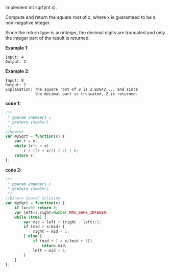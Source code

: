 Implement int sqrt(int x).

Compute and return the square root of x, where x is guaranteed to be a non-negative integer.

Since the return type is an integer, the decimal digits are truncated and only the integer part of the result is returned.

**Example 1**:
```
Input: 4
Output: 2
```

**Example 2**:
```
Input: 8
Output: 2
Explanation: The square root of 8 is 2.82842..., and since 
             the decimal part is truncated, 2 is returned.
```

**code 1:**

```js
/**
 * @param {number} x
 * @return {number}
 */
//Newton
var mySqrt = function(x) {
    var r = x;
    while (r*r > x)
        r = ((r + x/r) / 2) | 0;
    return r;
};
```

**code 2:**

```js
/**
 * @param {number} x
 * @return {number}
 */
//Binary Search Solution
var mySqrt = function(x) {
    if (x==0) return 0;
    var left=1,right=Number.MAX_SAFE_INTEGER;
    while (true) {
        var mid = left + (right - left)/2;
        if (mid > x/mid) {
            right = mid - 1;
        } else {
            if (mid + 1 > x/(mid + 1))
                return mid;
            left = mid + 1;
        }
    }
};
